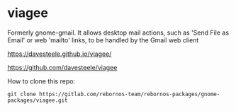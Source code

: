 # viagee

Formerly gnome-gmail. It allows desktop mail actions, such as 'Send File as Email' or web 'mailto' links, to be handled by the Gmail web client

https://davesteele.github.io/viagee/

https://github.com/davesteele/viagee

How to clone this repo:

```
git clone https://gitlab.com/rebornos-team/rebornos-packages/gnome-packages/viagee.git
```


